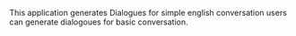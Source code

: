 This application generates Dialogues for simple english conversation users can generate dialogoues for basic conversation.
